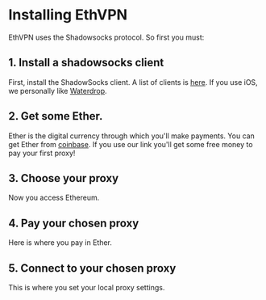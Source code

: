 # Installing EthVPN

EthVPN uses the Shadowsocks protocol.  So first you must:

## 1. Install a shadowsocks client
First, install the ShadowSocks client.  A list of clients is [here](https://shadowsocks.org/en/download/clients.html). 
If you use iOS, we personally like [Waterdrop](https://itunes.apple.com/us/app/waterdrop-shadowsocks-client-for-ios/id1212107997?mt=8).

## 2. Get some Ether.

Ether is the digital currency through which you'll make payments.  You can get Ether from [coinbase](https://www.coinbase.com/join/52fbe721d358f6dda000010a).  If you use our link you'll get some free money to pay your first proxy!

## 3. Choose your proxy
Now you access Ethereum.

## 4. Pay your chosen proxy
Here is where you pay in Ether.

## 5. Connect to your chosen proxy
This is where you set your local proxy settings.
